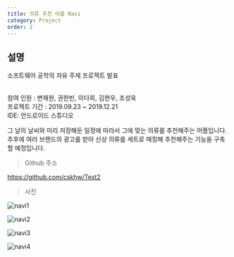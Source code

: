 ```yaml
---
title: 의류 추천 어플 Navi
category: Project
order: 2
---
```


## 설명

소프트웨어 공학의 자유 주제 프로젝트 발표<br><br>

참여 인원 : 변재원, 권한빈, 이다희, 김현우, 조성욱<br>
프로젝트 기간 : 2019.09.23 ~ 2019.12.21<br>
IDE: 안드로이드 스튜디오<br>

그 날의 날씨와 미리 저장해둔 일정에 따라서 그에 맞는 의류를 추천해주는 어플입니다.<br>
추후에 여러 브랜드의 광고를 받아 신상 의류를 세트로 매칭해 추천해주는 기능을 구축할 예정입니다.<br>


> Github 주소

<a href="https://github.com/cskhw/Test2">https://github.com/cskhw/Test2<a>
<br>

>사진

<img src="/images/project/navi/pic1.png" alt="navi1"><br>

<img src="/images/project/navi/pic2.png" alt="navi2"><br>

<img src="/images/project/navi/pic3.png" alt="navi3"><br>

<img src="/images/project/navi/pic4.png" alt="navi4"><br>
